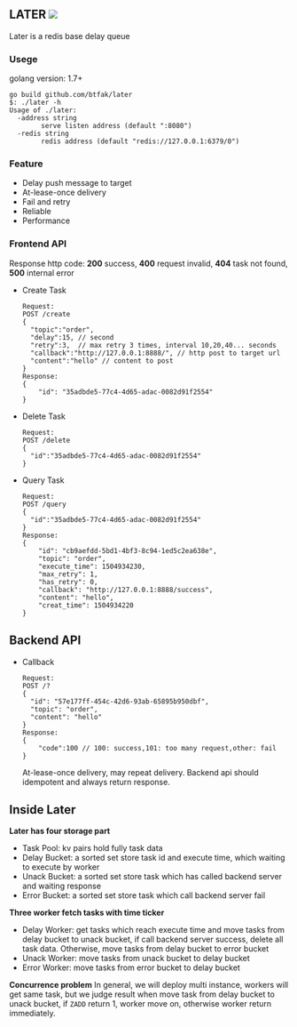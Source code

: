 ## LATER ![](https://travis-ci.org/btfak/later.svg?branch=master)
Later is a redis base delay queue

### Usege
golang version: 1.7+
```
go build github.com/btfak/later
$: ./later -h
Usage of ./later:
  -address string
    	serve listen address (default ":8080")
  -redis string
    	redis address (default "redis://127.0.0.1:6379/0")
```

### Feature

- Delay push message to target
- At-lease-once delivery
- Fail and retry
- Reliable
- Performance


### Frontend API

Response http code: **200** success, **400** request invalid, **404** task not found, **500** internal error

- Create Task

  ```
  Request:
  POST /create
  {
  	"topic":"order",
  	"delay":15, // second
  	"retry":3,  // max retry 3 times, interval 10,20,40... seconds
  	"callback":"http://127.0.0.1:8888/", // http post to target url
  	"content":"hello" // content to post
  }
  Response:
  {
      "id": "35adbde5-77c4-4d65-adac-0082d91f2554"
  }
  ```

- Delete Task

  ```
  Request:
  POST /delete
  {
  	"id":"35adbde5-77c4-4d65-adac-0082d91f2554"
  }
  ```

- Query Task

  ```
  Request:
  POST /query
  {
  	"id":"35adbde5-77c4-4d65-adac-0082d91f2554"
  }
  Response:
  {
      "id": "cb9aefdd-5bd1-4bf3-8c94-1ed5c2ea638e",
      "topic": "order",
      "execute_time": 1504934230,
      "max_retry": 1,
      "has_retry": 0,
      "callback": "http://127.0.0.1:8888/success",
      "content": "hello",
      "creat_time": 1504934220
  }
  ```

## Backend API

- Callback

  ```
  Request:
  POST /?
  {
    "id": "57e177ff-454c-42d6-93ab-65895b950dbf",
    "topic": "order",
    "content": "hello"
  }
  Response:
  {
      "code":100 // 100: success,101: too many request,other: fail
  }
  ```

  At-lease-once delivery, may repeat delivery.  Backend api should idempotent and always return response.

## Inside Later

**Later has  four storage part**

* Task Pool: kv pairs hold fully task data
* Delay Bucket: a sorted set store task id and execute time, which waiting to execute by worker
* Unack Bucket: a sorted set store task which has called backend server and waiting response
* Error Bucket: a sorted set store task which call backend server fail

**Three worker fetch tasks with time ticker**
* Delay Worker: get tasks which reach execute time and move tasks from delay bucket to unack bucket, if call backend server success, delete all task data. Otherwise, move tasks from delay bucket to error bucket
* Unack Worker: move tasks from unack bucket to delay bucket
* Error Worker: move tasks from error bucket to delay bucket

**Concurrence problem**
In general, we will deploy multi instance, workers will get same task, but we judge result when move task from delay bucket to unack bucket, if `ZADD` return 1, worker move on, otherwise worker return immediately.